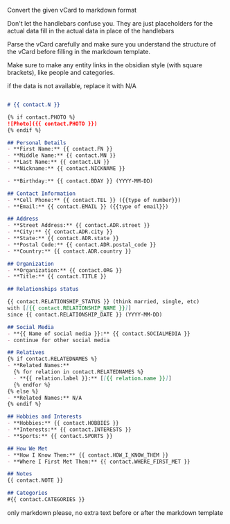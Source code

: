 Convert the given vCard to markdown format

Don't let the handlebars confuse you. They are just placeholders for the actual data
fill in the actual data in place of the handlebars

Parse the vCard carefully and make sure you understand the structure of the vCard before filling in the markdown template.

Make sure to make any entity links in the obsidian style (with square brackets), like people and categories.

if the data is not available, replace it with N/A

```markdown

# {{ contact.N }}

{% if contact.PHOTO %}
![Photo]({{ contact.PHOTO }})
{% endif %}

## Personal Details
- **First Name:** {{ contact.FN }}
- **Middle Name:** {{ contact.MN }}
- **Last Name:** {{ contact.LN }}
- **Nickname:** {{ contact.NICKNAME }}

- **Birthday:** {{ contact.BDAY }} (YYYY-MM-DD)

## Contact Information
- **Cell Phone:** {{ contact.TEL }} ({{type of number}})
- **Email:** {{ contact.EMAIL }} ({{type of email}})

## Address
- **Street Address:** {{ contact.ADR.street }}
- **City:** {{ contact.ADR.city }}
- **State:** {{ contact.ADR.state }}
- **Postal Code:** {{ contact.ADR.postal_code }}
- **Country:** {{ contact.ADR.country }}

## Organization
- **Organization:** {{ contact.ORG }}
- **Title:** {{ contact.TITLE }}

## Relationships status

{{ contact.RELATIONSHIP_STATUS }} (think married, single, etc)
with [[{{ contact.RELATIONSHIP_NAME }}]]
since {{ contact.RELATIONSHIP_DATE }} (YYYY-MM-DD)

## Social Media
- **{{ Name of social media }}:** {{ contact.SOCIALMEDIA }}
- continue for other social media

## Relatives
{% if contact.RELATEDNAMES %}
- **Related Names:**
  {% for relation in contact.RELATEDNAMES %}
  - **{{ relation.label }}:** [[{{ relation.name }}]]
  {% endfor %}
{% else %}
- **Related Names:** N/A
{% endif %}

## Hobbies and Interests
- **Hobbies:** {{ contact.HOBBIES }}
- **Interests:** {{ contact.INTERESTS }}
- **Sports:** {{ contact.SPORTS }}

## How We Met
- **How I Know Them:** {{ contact.HOW_I_KNOW_THEM }}
- **Where I First Met Them:** {{ contact.WHERE_FIRST_MET }}

## Notes
{{ contact.NOTE }}

## Categories
#{{ contact.CATEGORIES }}

```

only markdown please, no extra text before or after the markdown template
